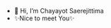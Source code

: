 - 👋 Hi, I’m Chayayot Saerejittima
- ✨Nice to meet You✨

<!---
chayayot123/chayayot123 is a ✨ special ✨ repository because its `README.md` (this file) appears on your GitHub profile.
You can click the Preview link to take a look at your changes.
--->
